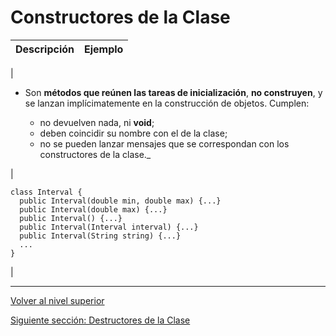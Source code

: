 # Constructores de la Clase






| **Descripción** | **Ejemplo** |
| --- | --- |
| 
* Son **métodos que reúnen las tareas de inicialización**, **no construyen**, y se lanzan implícimatemente en la construcción de objetos. Cumplen:


	+ no devuelven nada, ni **void**;
	+ deben coincidir su nombre con el de la clase;
	+ no se pueden lanzar mensajes que se correspondan con los constructores de la clase.\_



 | 


```
class Interval {
  public Interval(double min, double max) {...}
  public Interval(double max) {...}
  public Interval() {...}
  public Interval(Interval interval) {...}
  public Interval(String string) {...}
  ...
}
```


 |


---

[Volver al nivel superior](../README.md)

[Siguiente sección: Destructores de la Clase](../u5classDestructors/README.md)
